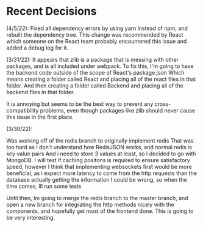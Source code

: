 # Recent Decisions

(4/5/22):
Fixed all dependency errors by using yarn instead of npm, and rebuilt the dependency tree. This change was recommended by React which someone on the React team probably encountered this issue and added a debug log for it.

(3/31/22):
It appears that zlib is a package that is messing with other packages, and is all included under webpack.
To fix this, I'm going to have the backend code outside of the scope of React's package.json
Which means creating a folder called React and placing all of the react files in that folder.
And then creating a folder called Backend and placing all of the backend files in that folder.

It is annoying but seems to be the best way to prevent any cross-compatibility problems, even though packages like zlib should never cause this issue in the first place.

(3/30/22):

Was working off of the redis branch to originally implement redis
That was too hard as I don't understand how RedisJSON works, and normal redis is key value pairs
And i need to store 3 values at least, so I decided to go with MongoDB.
I will test if caching positons is required to ensure satisfactory speed,
however I think that implementing websockets first would be more beneficial,
as i expect more latency to come from the http requests than the database actually getting the information
I could be wrong, so when the time comes, Ill run some tests

Until then, Im going to merge the redis branch to the master branch, and open a new branch for integrating the http methods nicely with the components,
and hopefully get most of the frontend done. This is going to be very interesting.

